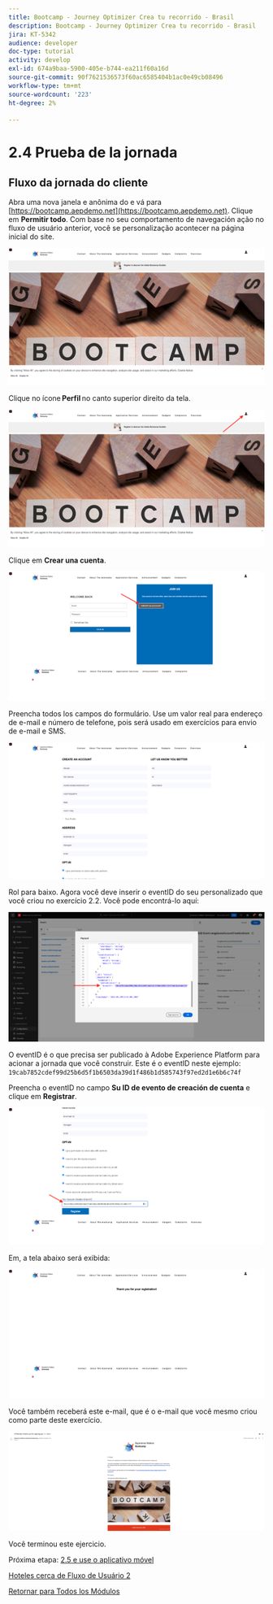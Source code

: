 ```yaml
---
title: Bootcamp - Journey Optimizer Crea tu recorrido - Brasil
description: Bootcamp - Journey Optimizer Crea tu recorrido - Brasil
jira: KT-5342
audience: developer
doc-type: tutorial
activity: develop
exl-id: 674a9baa-5900-405e-b744-ea211f60a16d
source-git-commit: 90f7621536573f60ac6585404b1ac0e49cb08496
workflow-type: tm+mt
source-wordcount: '223'
ht-degree: 2%

---
```


# 2.4 Prueba de la jornada

## Fluxo da jornada do cliente

Abra uma nova janela e anônima do e vá para [https://bootcamp.aepdemo.net](https://bootcamp.aepdemo.net). Clique em **Permitir todo**. Com base no seu comportamento de navegación ação no fluxo de usuário anterior, você se personalização acontecer na página inicial do site.

![DSN](./images/web8a.png)

Clique no ícone **Perfil** no canto superior direito da tela.

![Demostración](./images/web8b.png)

Clique em **Crear una cuenta**.

![Demostración](./images/pv5.png)

Preencha todos los campos do formulário. Use um valor real para endereço de e-mail e número de telefone, pois será usado em exercícios para envio de e-mail e SMS.

![Demostración](./images/pv7a.png)

Rol para baixo. Agora você deve inserir o eventID do seu personalizado que você criou no exercício 2.2. Você pode encontrá-lo aquí:

![ACOP](./images/payloadeventID.png)

O eventID é o que precisa ser publicado à Adobe Experience Platform para acionar a jornada que você construir. Este é o eventID neste ejemplo:
`19cab7852cdef99d25b6d5f1b6503da39d1f486b1d585743f97ed2d1e6b6c74f`

Preencha o eventID no campo **Su ID de evento de creación de cuenta** e clique em **Registrar**.

![Demostración](./images/pv8a.png)

Em, a tela abaixo será exibida:

![Demostración](./images/pv9.png)

Você também receberá este e-mail, que é o e-mail que você mesmo criou como parte deste exercício.

![Demostración](./images/pv10a.png)

Você terminou este ejercicio.

Próxima etapa: [2.5 e use o aplicativo móvel](./ex5.md)

[Hoteles cerca de Fluxo de Usuário 2](./uc2.md)

[Retornar para Todos los Módulos](../../overview.md)
